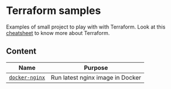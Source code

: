 # Terraform samples

Examples of small project to play with with Terraform. Look at this [cheatsheet](https://github.com/devpro/everyday-cheatsheets/blob/main/docs/hashicorp/terraform.md) to know more about Terraform.

## Content

Name | Purpose
---- | -------
[`docker-nginx`](./docker-nginx/README.md) | Run latest nginx image in Docker
